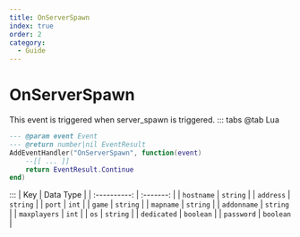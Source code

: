```yaml
---
title: OnServerSpawn
index: true
order: 2
category:
  - Guide
---
```


# OnServerSpawn
This event is triggered when server_spawn is triggered.
::: tabs
@tab Lua
```lua
--- @param event Event
--- @return number|nil EventResult
AddEventHandler("OnServerSpawn", function(event)
    --[[ ... ]]
    return EventResult.Continue
end)
```

:::
|      Key     | Data Type |
| :----------: | :-------: |
|  `hostname`  |  `string` |
|   `address`  |  `string` |
|    `port`    |   `int`   |
|    `game`    |  `string` |
|   `mapname`  |  `string` |
|  `addonname` |  `string` |
| `maxplayers` |   `int`   |
|     `os`     |  `string` |
|  `dedicated` | `boolean` |
|  `password`  | `boolean` |